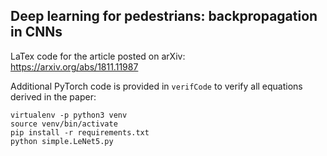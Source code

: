 ## Deep learning for pedestrians: backpropagation in CNNs

LaTex code for the article posted on arXiv:  
https://arxiv.org/abs/1811.11987

Additional PyTorch code is provided in ```verifCode``` to verify all equations derived in the paper:
```
virtualenv -p python3 venv
source venv/bin/activate
pip install -r requirements.txt
python simple.LeNet5.py
```
